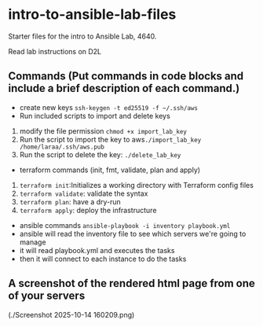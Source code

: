 # intro-to-ansible-lab-files


Starter files for the intro to Ansible Lab, 4640.

Read lab instructions on D2L


## Commands (Put commands in code blocks and include a brief description of each command.)
- create new keys
`ssh-keygen -t ed25519 -f ~/.ssh/aws`
- Run included scripts to import and delete keys
1. modify the file permission `chmod +x import_lab_key`
2. Run the script to import the key to aws`./import_lab_key /home/laraa/.ssh/aws.pub`
3. Run the script to delete the key: `./delete_lab_key `

- terraform commands (init, fmt, validate, plan and apply)
1. `terraform init`:Initializes a working directory with Terraform config files 
2. `terraform validate`: validate the syntax
3. `terraform plan`: have a dry-run
4. `terraform apply`: deploy the infrastructure

- ansible commands
`ansible-playbook -i inventory playbook.yml`
- ansible will read the inventory file to see which servers we're going to manage
- it will read playbook.yml and executes the tasks
- then it will connect to each instance to do the tasks

## A screenshot of the rendered html page from one of your servers
(./Screenshot 2025-10-14 160209.png)